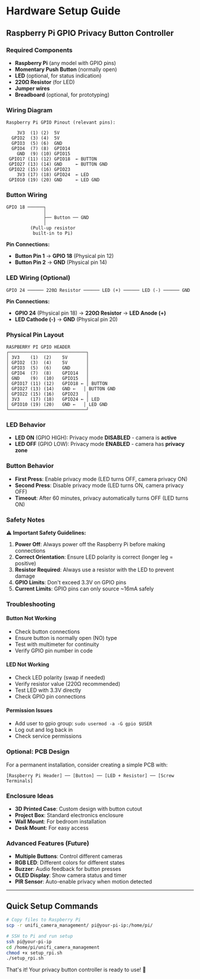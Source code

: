# Hardware Setup Guide

## Raspberry Pi GPIO Privacy Button Controller

### Required Components

- **Raspberry Pi** (any model with GPIO pins)
- **Momentary Push Button** (normally open)
- **LED** (optional, for status indication)
- **220Ω Resistor** (for LED)
- **Jumper wires**
- **Breadboard** (optional, for prototyping)

### Wiring Diagram

```
Raspberry Pi GPIO Pinout (relevant pins):

    3V3  (1) (2)  5V
  GPIO2  (3) (4)  5V
  GPIO3  (5) (6)  GND
  GPIO4  (7) (8)  GPIO14
    GND  (9) (10) GPIO15
 GPIO17 (11) (12) GPIO18  ← BUTTON
 GPIO27 (13) (14) GND     ← BUTTON GND
 GPIO22 (15) (16) GPIO23
    3V3 (17) (18) GPIO24  ← LED
 GPIO10 (19) (20) GND     ← LED GND
```

### Button Wiring

```
GPIO 18 ──────┐
              │
              ├── Button ── GND
              │
         (Pull-up resistor
          built-in to Pi)
```

**Pin Connections:**
- **Button Pin 1** → **GPIO 18** (Physical pin 12)
- **Button Pin 2** → **GND** (Physical pin 14)

### LED Wiring (Optional)

```
GPIO 24 ────── 220Ω Resistor ────── LED (+) ────── LED (-) ────── GND
```

**Pin Connections:**
- **GPIO 24** (Physical pin 18) → **220Ω Resistor** → **LED Anode (+)**
- **LED Cathode (-)** → **GND** (Physical pin 20)

### Physical Pin Layout

```
RASPBERRY PI GPIO HEADER
┌─────────────────────────────┐
│ 3V3    (1)  (2)    5V       │
│ GPIO2  (3)  (4)    5V       │
│ GPIO3  (5)  (6)    GND      │
│ GPIO4  (7)  (8)    GPIO14   │
│ GND    (9)  (10)   GPIO15   │
│ GPIO17 (11) (12)   GPIO18 ← │ BUTTON
│ GPIO27 (13) (14)   GND ←   │ BUTTON GND
│ GPIO22 (15) (16)   GPIO23   │
│ 3V3    (17) (18)   GPIO24 ← │ LED
│ GPIO10 (19) (20)   GND ←   │ LED GND
└─────────────────────────────┘
```

### LED Behavior

- **LED ON** (GPIO HIGH): Privacy mode **DISABLED** - camera is **active**
- **LED OFF** (GPIO LOW): Privacy mode **ENABLED** - camera has **privacy zone**

### Button Behavior

- **First Press**: Enable privacy mode (LED turns OFF, camera privacy ON)
- **Second Press**: Disable privacy mode (LED turns ON, camera privacy OFF)
- **Timeout**: After 60 minutes, privacy automatically turns OFF (LED turns ON)

### Safety Notes

⚠️ **Important Safety Guidelines:**

1. **Power Off**: Always power off the Raspberry Pi before making connections
2. **Correct Orientation**: Ensure LED polarity is correct (longer leg = positive)
3. **Resistor Required**: Always use a resistor with the LED to prevent damage
4. **GPIO Limits**: Don't exceed 3.3V on GPIO pins
5. **Current Limits**: GPIO pins can only source ~16mA safely

### Troubleshooting

#### Button Not Working
- Check button connections
- Ensure button is normally open (NO) type
- Test with multimeter for continuity
- Verify GPIO pin number in code

#### LED Not Working
- Check LED polarity (swap if needed)
- Verify resistor value (220Ω recommended)
- Test LED with 3.3V directly
- Check GPIO pin connections

#### Permission Issues
- Add user to gpio group: `sudo usermod -a -G gpio $USER`
- Log out and log back in
- Check service permissions

### Optional: PCB Design

For a permanent installation, consider creating a simple PCB with:

```
[Raspberry Pi Header] ── [Button] ── [LED + Resistor] ── [Screw Terminals]
```

### Enclosure Ideas

- **3D Printed Case**: Custom design with button cutout
- **Project Box**: Standard electronics enclosure
- **Wall Mount**: For bedroom installation
- **Desk Mount**: For easy access

### Advanced Features (Future)

- **Multiple Buttons**: Control different cameras
- **RGB LED**: Different colors for different states
- **Buzzer**: Audio feedback for button presses
- **OLED Display**: Show camera status and timer
- **PIR Sensor**: Auto-enable privacy when motion detected

---

## Quick Setup Commands

```bash
# Copy files to Raspberry Pi
scp -r unifi_camera_management/ pi@your-pi-ip:/home/pi/

# SSH to Pi and run setup
ssh pi@your-pi-ip
cd /home/pi/unifi_camera_management
chmod +x setup_rpi.sh
./setup_rpi.sh
```

That's it! Your privacy button controller is ready to use! 🎉 